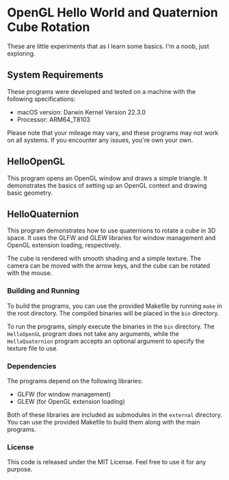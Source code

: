 # OpenGL Hello World and Quaternion Cube Rotation

These are little experiments that as I learn some basics. I'm a noob, just exploring.

## System Requirements

These programs were developed and tested on a machine with the following specifications:

- macOS version: Darwin Kernel Version 22.3.0
- Processor: ARM64_T8103

Please note that your mileage may vary, and these programs may not work on all systems. If you encounter any issues, you're own your own.

## HelloOpenGL

This program opens an OpenGL window and draws a simple triangle. It demonstrates the basics of setting up an OpenGL context and drawing basic geometry.

## HelloQuaternion

This program demonstrates how to use quaternions to rotate a cube in 3D space. It uses the GLFW and GLEW libraries for window management and OpenGL extension loading, respectively.

The cube is rendered with smooth shading and a simple texture. The camera can be moved with the arrow keys, and the cube can be rotated with the mouse.

### Building and Running

To build the programs, you can use the provided Makefile by running `make` in the root directory. The compiled binaries will be placed in the `bin` directory.

To run the programs, simply execute the binaries in the `bin` directory. The `HelloOpenGL` program does not take any arguments, while the `HelloQuaternion` program accepts an optional argument to specify the texture file to use.

### Dependencies

The programs depend on the following libraries:

- GLFW (for window management)
- GLEW (for OpenGL extension loading)

Both of these libraries are included as submodules in the `external` directory. You can use the provided Makefile to build them along with the main programs.

### License

This code is released under the MIT License. Feel free to use it for any purpose.

